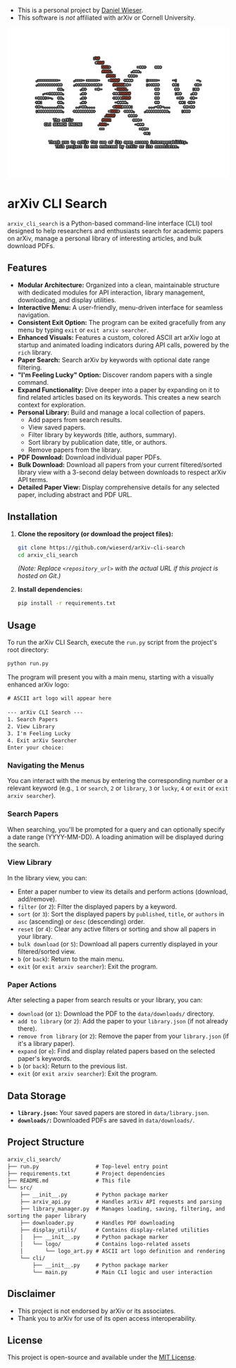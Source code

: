 * This is a personal project by [Daniel Wieser](https://www.DanielWieser.com).
* This software is *not* affiliated with arXiv or Cornell University.

![arXiv CLI Search Logo](images/logo.png)

# arXiv CLI Search

`arxiv_cli_search` is a Python-based command-line interface (CLI) tool designed to help researchers and enthusiasts search for academic papers on arXiv, manage a personal library of interesting articles, and bulk download PDFs.

## Features

*   **Modular Architecture:** Organized into a clean, maintainable structure with dedicated modules for API interaction, library management, downloading, and display utilities.
*   **Interactive Menu:** A user-friendly, menu-driven interface for seamless navigation.
*   **Consistent Exit Option:** The program can be exited gracefully from any menu by typing `exit` or `exit arxiv searcher`.
*   **Enhanced Visuals:** Features a custom, colored ASCII art arXiv logo at startup and animated loading indicators during API calls, powered by the `rich` library.
*   **Paper Search:** Search arXiv by keywords with optional date range filtering.
*   **"I'm Feeling Lucky" Option:** Discover random papers with a single command.
*   **Expand Functionality:** Dive deeper into a paper by expanding on it to find related articles based on its keywords. This creates a new search context for exploration.
*   **Personal Library:** Build and manage a local collection of papers.
    *   Add papers from search results.
    *   View saved papers.
    *   Filter library by keywords (title, authors, summary).
    *   Sort library by publication date, title, or authors.
    *   Remove papers from the library.
*   **PDF Download:** Download individual paper PDFs.
*   **Bulk Download:** Download all papers from your current filtered/sorted library view with a 3-second delay between downloads to respect arXiv API terms.
*   **Detailed Paper View:** Display comprehensive details for any selected paper, including abstract and PDF URL.

## Installation

1.  **Clone the repository (or download the project files):**
    ```bash
    git clone https://github.com/wieserd/arXiv-cli-search
    cd arxiv_cli_search
    ```
    *(Note: Replace `<repository_url>` with the actual URL if this project is hosted on Git.)*

2.  **Install dependencies:**
    ```bash
    pip install -r requirements.txt
    ```

## Usage

To run the arXiv CLI Search, execute the `run.py` script from the project's root directory:

```bash
python run.py
```

The program will present you with a main menu, starting with a visually enhanced arXiv logo:

```
# ASCII art logo will appear here

--- arXiv CLI Search ---
1. Search Papers
2. View Library
3. I'm Feeling Lucky
4. Exit arXiv Searcher
Enter your choice: 
```

### Navigating the Menus

You can interact with the menus by entering the corresponding number or a relevant keyword (e.g., `1` or `search`, `2` or `library`, `3` or `lucky`, `4` or `exit` or `exit arxiv searcher`).

### Search Papers

When searching, you'll be prompted for a query and can optionally specify a date range (YYYY-MM-DD). A loading animation will be displayed during the search.

### View Library

In the library view, you can:
*   Enter a paper number to view its details and perform actions (download, add/remove).
*   `filter` (or `2`): Filter the displayed papers by a keyword.
*   `sort` (or `3`): Sort the displayed papers by `published`, `title`, or `authors` in `asc` (ascending) or `desc` (descending) order.
*   `reset` (or `4`): Clear any active filters or sorting and show all papers in your library.
*   `bulk download` (or `5`): Download all papers currently displayed in your filtered/sorted view.
*   `b` (or `back`): Return to the main menu.
*   `exit` (or `exit arxiv searcher`): Exit the program.

### Paper Actions

After selecting a paper from search results or your library, you can:
*   `download` (or `1`): Download the PDF to the `data/downloads/` directory.
*   `add to library` (or `2`): Add the paper to your `library.json` (if not already there).
*   `remove from library` (or `2`): Remove the paper from your `library.json` (if it's a library paper).
*   `expand` (or `e`): Find and display related papers based on the selected paper's keywords.
*   `b` (or `back`): Return to the previous list.
*   `exit` (or `exit arxiv searcher`): Exit the program.

## Data Storage

*   **`library.json`:** Your saved papers are stored in `data/library.json`.
*   **`downloads/`:** Downloaded PDFs are saved in `data/downloads/`.

## Project Structure

```
arxiv_cli_search/
├── run.py                  # Top-level entry point
├── requirements.txt        # Project dependencies
├── README.md               # This file
└── src/
    ├── __init__.py         # Python package marker
    ├── arxiv_api.py        # Handles arXiv API requests and parsing
    ├── library_manager.py  # Manages loading, saving, filtering, and sorting the paper library
    ├── downloader.py       # Handles PDF downloading
    ├── display_utils/      # Contains display-related utilities
    │   ├── __init__.py     # Python package marker
    │   └── logo/           # Contains logo-related assets
    │       └── logo_art.py # ASCII art logo definition and rendering
    └── cli/
        ├── __init__.py     # Python package marker
        └── main.py         # Main CLI logic and user interaction
```

## Disclaimer

* This project is not endorsed by arXiv or its associates.
* Thank you to arXiv for use of its open access interoperability.

## License

This project is open-source and available under the [MIT License](LICENSE).

